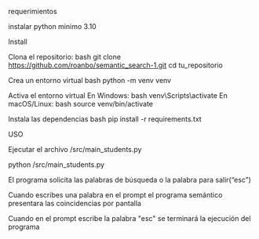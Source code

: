requerimientos 

instalar python minimo 3.10


Install

Clona el repositorio: bash git clone https://github.com/roanbo/semantic_search-1.git cd tu_repositorio

Crea un entorno virtual bash python -m venv venv

Activa el entorno virtual En Windows: bash venv\Scripts\activate En macOS/Linux: bash source venv/bin/activate

Instala las dependencias bash pip install -r requirements.txt

USO

Ejecutar el archivo /src/main_students.py

python /src/main_students.py

El programa solicita las palabras de búsqueda o la palabra para salir(“esc”)

Cuando escribes una palabra en el prompt el programa semántico presentara las coincidencias por pantalla

Cuando en el prompt escribe la palabra "esc" se terminará la ejecución del programa



